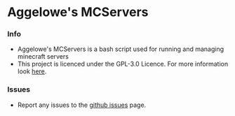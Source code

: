 # Aggelowe's MCServers

### Info
- Aggelowe's MCServers is a bash script used for running and managing minecraft servers
- This project is licenced under the GPL-3.0 Licence. For more information look [here](LICENSE.md).

### Issues
- Report any issues to the [github issues](../../issues) page.
